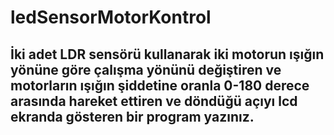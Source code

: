 # ledSensorMotorKontrol

## İki adet LDR sensörü kullanarak iki motorun ışığın yönüne göre çalışma yönünü değiştiren ve motorların ışığın şiddetine oranla 0-180 derece arasında hareket ettiren ve döndüğü açıyı lcd ekranda gösteren bir program yazınız.
